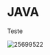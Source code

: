 # JAVA
Teste

![25699522](https://upload.wikimedia.org/wikipedia/en/thumb/3/30/Java_programming_language_logo.svg/1200px-Java_programming_language_logo.svg.png)

